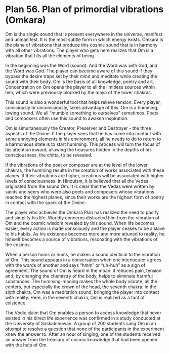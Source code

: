 # Plan 56. Plan of primordial vibrations (Omkara)

Om is the single sound that is present everywhere in the universe, manifest and unmanifest. It is the most subtle form in which energy exists. Omkara is the plane of vibrations that produce this cosmic sound that is in harmony with all other vibrations. The player who gets here realizes that Om is a vibration that fills all the elements of being.

In the beginning was the Word (sound). And the Word was with God, and the Word was God. The player can become aware of this sound if they bypass the desire traps set by their mind and meditate while creating the sound with their body. Om is the basis of all knowledge, poetry and art. Concentration on Om opens the player to all the limitless sources within him, which were previously blocked by the maya of the lower chakras.

This sound is also a wonderful tool that helps relieve tension. Every player, consciously or unconsciously, takes advantage of this. Om is a humming, lowing sound. We all “mumble something to ourselves” sometimes. Poets and composers often use this sound to awaken inspiration.

Om is simultaneously the Creator, Preserver and Destroyer - the three aspects of the Divine. If the player sees that he has come into contact with some annoying elements in his environment, all he needs to do to return to a harmonious state is to start humming. This process will turn the focus of his attention inward, allowing the treasures hidden in the depths of his consciousness, the chitta, to be revealed.

If the vibrations of the poet or composer are at the level of the lower chakras, the humming results in the creation of works associated with these planes. If their vibrations are higher, creations will be associated with higher levels of consciousness. In Hinduism, it is believed that all the Vedas originated from the sound Om. It is clear that the Vedas were written by saints and seers who were also poets and composers whose vibrations reached the highest planes, since their works are the highest form of poetry in contact with the spark of the Divine.

The player who achieves the Omkara Plan has realized the need to pacify and simplify his life. Worldly concerns distracted him from the vibration of Om and the cosmic wisdom revealed by this sound. When life becomes easier, every action is made consciously and the player ceases to be a slave to his habits. As his existence becomes more and more attuned to reality, he himself becomes a source of vibrations, resonating with the vibrations of the cosmos.

When a person hums or hums, he makes a sound identical to the vibration of Om. This sound appears in a conversation when one interlocutor agrees with the words of another and says “hmm” or “uh-huh” as a sign of agreement. The sound of Om is heard in the moan: it reduces pain, tension and, by changing the chemistry of the body, helps to eliminate harmful substances. The humming-mooing makes the whole body vibrate, all the centers, but especially the crown of the head, the seventh chakra. In the sixth chakra, Om was a meditation sound, bringing the player into contact with reality. Here, in the seventh chakra, Om is realized as a fact of existence.

The Vedic claim that Om enables a person to access knowledge that never existed in his direct life experience was confirmed in a study conducted at the University of Saskatchewan. A group of 200 students sang Om in an attempt to resolve a question that none of the participants in the experiment knew the answer to. After an hour of singing, one of the students received an answer from the treasury of cosmic knowledge that had been opened with the help of Om.

